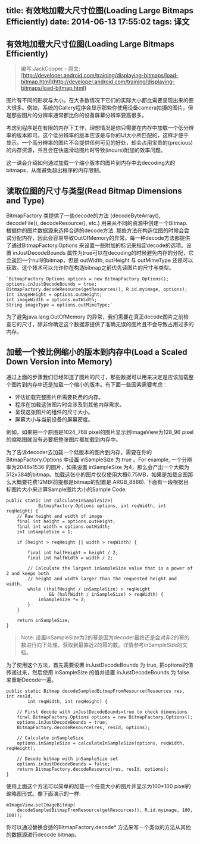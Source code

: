 title: 有效地加载大尺寸位图(Loading Large Bitmaps Efficiently)
date: 2014-06-13 17:55:02
tags: 译文
---
## 有效地加载大尺寸位图(Loading Large Bitmaps Efficiently)

> 编写:JackCooper - 原文:[http://developer.android.com/training/displaying-bitmaps/load-bitmap.html](http://developer.android.com/training/displaying-bitmaps/load-bitmap.html)

图片有不同的形状与大小。在大多数情况下它们的实际大小都比需要呈现出来的要大很多。例如，系统的Gallery程序会显示那些你使用设备camera拍摄的图片，但是那些图片的分辨率通常都比你的设备屏幕分辨率要高很多。

考虑到程序是在有限的内存下工作，理想情况是你只需要在内存中加载一个低分辨率的版本即可。这个低分辨率的版本应该是与你的UI大小所匹配的，这样才便于显示。一个高分辨率的图片不会提供任何可见的好处，却会占用宝贵的(precious)的内存资源，并且会在快速滑动图片时导致(incurs)附加的效率问题。

这一课会介绍如何通过加载一个缩小版本的图片到内存中去decoding大的bitmaps，从而避免超出程序的内存限制。

## 读取位图的尺寸与类型(Read Bitmap Dimensions and Type)

BitmapFactory 类提供了一些decode的方法 (decodeByteArray(), decodeFile(), decodeResource(), etc.) 用来从不同的资源中创建一个Bitmap. 根据你的图片数据源来选择合适的decode方法. 那些方法在构造位图的时候会尝试分配内存，因此会容易导致OutOfMemory的异常。每一种decode方法都提供了通过BitmapFactory.Options 来设置一些附加的标记来指定decode的选项。设置 inJustDecodeBounds 属性为true可以在decoding的时候避免内存的分配，它会返回一个null的bitmap，但是 outWidth, outHeight 与 outMimeType 还是可以获取。这个技术可以允许你在构造bitmap之前优先读图片的尺寸与类型。

    `BitmapFactory.Options options = new BitmapFactory.Options();
    options.inJustDecodeBounds = true;
    BitmapFactory.decodeResource(getResources(), R.id.myimage, options);
    int imageHeight = options.outHeight;
    int imageWidth = options.outWidth;
    String imageType = options.outMimeType;`

为了避免java.lang.OutOfMemory 的异常，我们需要在真正decode图片之前检查它的尺寸，除非你确定这个数据源提供了准确无误的图片且不会导致占用过多的内存。

## 加载一个按比例缩小的版本到内存中(Load a Scaled Down Version into Memory)

通过上面的步骤我们已经知道了图片的尺寸，那些数据可以用来决定是应该加载整个图片到内存中还是加载一个缩小的版本。有下面一些因素需要考虑：

*   评估加载完整图片所需要耗费的内存。
*   程序在加载这张图片时会涉及到其他内存需求。
*   呈现这张图片的组件的尺寸大小。
*   屏幕大小与当前设备的屏幕密度。

例如，如果把一个原图是1024_768 pixel的图片显示到ImageView为128_96 pixel的缩略图就没有必要把整张图片都加载到内存中。

为了告诉decoder去加载一个低版本的图片到内存，需要在你的BitmapFactory.Options 中设置 inSampleSize 为 true 。For example, 一个分辨率为2048x1536 的图片，如果设置 inSampleSize 为4，那么会产出一个大概为512x384的bitmap。加载这张小的图片仅仅使用大概0.75MB，如果是加载全图那么大概要花费12MB(前提都是bitmap的配置是 ARGB_8888). 下面有一段根据目标图片大小来计算Sample图片大小的Sample Code:

    public static int calculateInSampleSize(
                BitmapFactory.Options options, int reqWidth, int reqHeight) {
        // Raw height and width of image
        final int height = options.outHeight;
        final int width = options.outWidth;
        int inSampleSize = 1;

        if (height > reqHeight || width > reqWidth) {

            final int halfHeight = height / 2;
            final int halfWidth = width / 2;

            // Calculate the largest inSampleSize value that is a power of 2 and keeps both
            // height and width larger than the requested height and width.
            while ((halfHeight / inSampleSize) > reqHeight
                    && (halfWidth / inSampleSize) > reqWidth) {
                inSampleSize *= 2;
            }
        }

        return inSampleSize;
    }

> Note: 设置inSampleSize为2的幂是因为decoder最终还是会对非2的幂的数进行向下处理，获取到最靠近2的幂的数。详情参考inSampleSize的文档。

为了使用这个方法，首先需要设置 inJustDecodeBounds 为 true, 把options的值传递过来，然后使用 inSampleSize 的值并设置 inJustDecodeBounds 为 false 来重新Decode一遍。

    public static Bitmap decodeSampledBitmapFromResource(Resources res, int resId,
            int reqWidth, int reqHeight) {

        // First decode with inJustDecodeBounds=true to check dimensions
        final BitmapFactory.Options options = new BitmapFactory.Options();
        options.inJustDecodeBounds = true;
        BitmapFactory.decodeResource(res, resId, options);

        // Calculate inSampleSize
        options.inSampleSize = calculateInSampleSize(options, reqWidth, reqHeight);

        // Decode bitmap with inSampleSize set
        options.inJustDecodeBounds = false;
        return BitmapFactory.decodeResource(res, resId, options);
    }

使用上面这个方法可以简单的加载一个任意大小的图片并显示为100*100 pixel的缩略图形式。像下面演示的一样:

    mImageView.setImageBitmap(
        decodeSampledBitmapFromResource(getResources(), R.id.myimage, 100, 100));

你可以通过替换合适的BitmapFactory.decode* 方法来写一个类似的方法从其他的数据源进行decode bitmap。